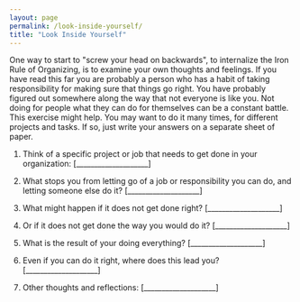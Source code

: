 ```yaml
---
layout: page
permalink: /look-inside-yourself/
title: "Look Inside Yourself"
---
```


One way to start to "screw your head on backwards",
to internalize the Iron Rule of Organizing,
is to examine your own thoughts and feelings.
If you have read this far you are probably a person who has a habit
of taking responsibility for making sure that things go right.
You have probably figured out somewhere along the way that not everyone is like you.
Not doing for people what they can do for themselves can be a constant battle.
This exercise might help.
You may want to do it many times, for different projects and tasks.
If so, just write your answers on a separate sheet of paper.

1.  Think of a specific project or job that needs to get done in your organization:
    [____________________]

2.  What stops you from letting go of a job or responsibility you can do,
    and letting someone else do it?
    [____________________]

3.  What might happen if it does not get done right?
    [____________________]

4.  Or if it does not get done the way you would do it?
    [____________________]

5.  What is the result of your doing everything?
    [____________________]

6.  Even if you can do it right, where does this lead you?
    [____________________]

7.  Other thoughts and reflections:
    [____________________]
